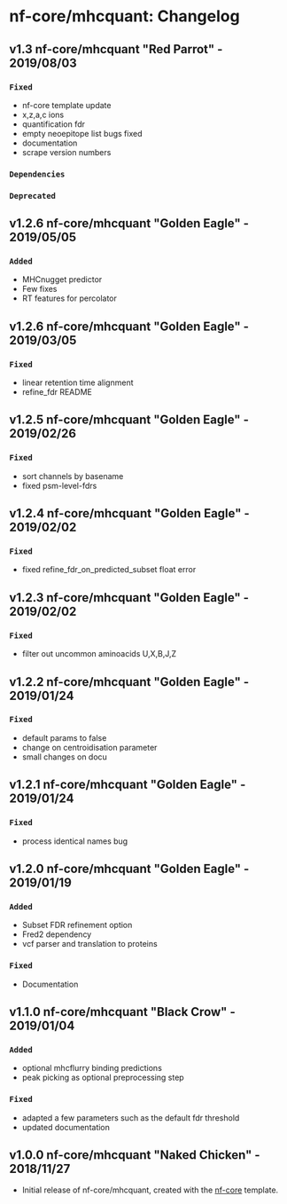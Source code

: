 # nf-core/mhcquant: Changelog

## v1.3 nf-core/mhcquant "Red Parrot" - 2019/08/03

### `Fixed`
- nf-core template update
- x,z,a,c ions
- quantification fdr
- empty neoepitope list bugs fixed
- documentation
- scrape version numbers

### `Dependencies`

### `Deprecated`

## v1.2.6 nf-core/mhcquant "Golden Eagle" - 2019/05/05

### `Added`
- MHCnugget predictor
- Few fixes
- RT features for percolator

## v1.2.6 nf-core/mhcquant "Golden Eagle" - 2019/03/05

### `Fixed`
- linear retention time alignment
- refine_fdr README

## v1.2.5 nf-core/mhcquant "Golden Eagle" - 2019/02/26

### `Fixed`
- sort channels by basename
- fixed psm-level-fdrs

## v1.2.4 nf-core/mhcquant "Golden Eagle" - 2019/02/02

### `Fixed`
- fixed refine_fdr_on_predicted_subset float error

## v1.2.3 nf-core/mhcquant "Golden Eagle" - 2019/02/02

### `Fixed`
- filter out uncommon aminoacids U,X,B,J,Z

## v1.2.2 nf-core/mhcquant "Golden Eagle" - 2019/01/24

### `Fixed`
- default params to false
- change on centroidisation parameter
- small changes on docu

## v1.2.1 nf-core/mhcquant "Golden Eagle" - 2019/01/24

### `Fixed`
- process identical names bug

## v1.2.0 nf-core/mhcquant "Golden Eagle" - 2019/01/19

### `Added`
- Subset FDR refinement option
- Fred2 dependency
- vcf parser and translation to proteins

### `Fixed`
- Documentation

## v1.1.0 nf-core/mhcquant "Black Crow" - 2019/01/04

### `Added`
- optional mhcflurry binding predictions
- peak picking as optional preprocessing step

### `Fixed`
- adapted a few parameters such as the default fdr threshold
- updated documentation

## v1.0.0 nf-core/mhcquant "Naked Chicken" - 2018/11/27
- Initial release of nf-core/mhcquant, created with the [nf-core](http://nf-co.re/) template.
